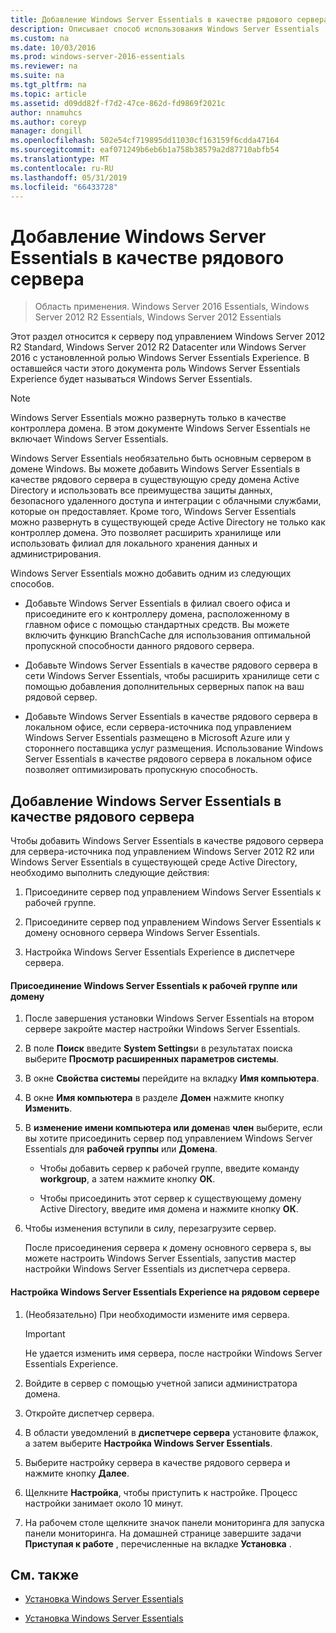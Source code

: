 ```yaml
---
title: Добавление Windows Server Essentials в качестве рядового сервера
description: Описывает способ использования Windows Server Essentials
ms.custom: na
ms.date: 10/03/2016
ms.prod: windows-server-2016-essentials
ms.reviewer: na
ms.suite: na
ms.tgt_pltfrm: na
ms.topic: article
ms.assetid: d09dd82f-f7d2-47ce-862d-fd9869f2021c
author: nnamuhcs
ms.author: coreyp
manager: dongill
ms.openlocfilehash: 502e54cf719895dd11030cf163159f6cdda47164
ms.sourcegitcommit: eaf071249b6eb6b1a758b38579a2d87710abfb54
ms.translationtype: MT
ms.contentlocale: ru-RU
ms.lasthandoff: 05/31/2019
ms.locfileid: "66433728"
---
```

# <a name="add-windows-server-essentials-as-a-member-server"></a>Добавление Windows Server Essentials в качестве рядового сервера

>Область применения. Windows Server 2016 Essentials, Windows Server 2012 R2 Essentials, Windows Server 2012 Essentials

Этот раздел относится к серверу под управлением Windows Server 2012 R2 Standard, Windows Server 2012 R2 Datacenter или Windows Server 2016 с установленной ролью Windows Server Essentials Experience. В оставшейся части этого документа роль Windows Server Essentials Experience будет называться Windows Server Essentials.  
  
> [!NOTE]
>   Windows Server Essentials можно развернуть только в качестве контроллера домена. В этом документе Windows Server Essentials не включает Windows Server Essentials.  
  
 Windows Server Essentials необязательно быть основным сервером в домене Windows. Вы можете добавить Windows Server Essentials в качестве рядового сервера в существующую среду домена Active Directory и использовать все преимущества защиты данных, безопасного удаленного доступа и интеграции с облачными службами, которые он предоставляет. Кроме того, Windows Server Essentials можно развернуть в существующей среде Active Directory не только как контроллер домена. Это позволяет расширить хранилище или использовать филиал для локального хранения данных и администрирования.  
  
 Windows Server Essentials можно добавить одним из следующих способов.  
  
-   Добавьте Windows Server Essentials в филиал своего офиса и присоедините его к контроллеру домена, расположенному в главном офисе с помощью стандартных средств. Вы можете включить функцию BranchCache для использования оптимальной пропускной способности данного рядового сервера.  
  
-   Добавьте Windows Server Essentials в качестве рядового сервера в сети Windows Server Essentials, чтобы расширить хранилище сети с помощью добавления дополнительных серверных папок на ваш рядовой сервер.  
  
-   Добавьте Windows Server Essentials в качестве рядового сервера в локальном офисе, если сервера-источника под управлением Windows Server Essentials размещено в Microsoft Azure или у стороннего поставщика услуг размещения. Использование Windows Server Essentials в качестве рядового сервера в локальном офисе позволяет оптимизировать пропускную способность.  
  
## <a name="adding-windows-server-essentials-as-a-member-server"></a>Добавление Windows Server Essentials в качестве рядового сервера  
 Чтобы добавить Windows Server Essentials в качестве рядового сервера для сервера-источника под управлением Windows Server 2012 R2 или Windows Server Essentials в существующей среде Active Directory, необходимо выполнить следующие действия:  
  
1.  Присоедините сервер под управлением Windows Server Essentials к рабочей группе.  
  
2.  Присоедините сервер под управлением Windows Server Essentials к домену основного сервера Windows Server Essentials.  
  
3.  Настройка Windows Server Essentials Experience в диспетчере сервера.  
  
#### <a name="to-join-windows-server-essentials-to-a-workgroup-or-domain"></a>Присоединение Windows Server Essentials к рабочей группе или домену  
  
1. После завершения установки Windows Server Essentials на втором сервере закройте мастер настройки Windows Server Essentials.  
  
2. В поле **Поиск** введите **System Settings**и в результатах поиска выберите **Просмотр расширенных параметров системы**.  
  
3. В окне **Свойства системы** перейдите на вкладку **Имя компьютера**.  
  
4. В окне **Имя компьютера** в разделе **Домен** нажмите кнопку **Изменить**.  
  
5. В **изменение имени компьютера или домена**в **член** выберите, если вы хотите присоединить сервер под управлением Windows Server Essentials для **рабочей группы** или **Домена**.  
  
   -   Чтобы добавить сервер к рабочей группе, введите команду **workgroup**, а затем нажмите кнопку **ОК**.  
  
   -   Чтобы присоединить этот сервер к существующему домену Active Directory, введите имя домена и нажмите кнопку **ОК**.  
  
6. Чтобы изменения вступили в силу, перезагрузите сервер.  
  
   После присоединения сервера к домену основного сервера s, вы можете настроить Windows Server Essentials, запустив мастер настройки Windows Server Essentials из диспетчера сервера.  
  
#### <a name="to-configure-windows-server-essentials-experience-on-a-member-server"></a>Настройка Windows Server Essentials Experience на рядовом сервере  
  
1.  (Необязательно) При необходимости измените имя сервера.  
  
    > [!IMPORTANT]
    >  Не удается изменить имя сервера, после настройки Windows Server Essentials Experience.  
  
2.  Войдите в сервер с помощью учетной записи администратора домена.  
  
3.  Откройте диспетчер сервера.  
  
4.  В области уведомлений в **диспетчере сервера** установите флажок, а затем выберите **Настройка Windows Server Essentials**.  
  
5.  Выберите настройку сервера в качестве рядового сервера и нажмите кнопку **Далее**.  
  
6.  Щелкните **Настройка**, чтобы приступить к настройке. Процесс настройки занимает около 10 минут.  
  
7.  На рабочем столе щелкните значок панели мониторинга для запуска панели мониторинга. На домашней странице завершите задачи **Приступая к работе** , перечисленные на вкладке **Установка** .  
  
## <a name="see-also"></a>См. также  
  

-   [Установка Windows Server Essentials](Install-Windows-Server-Essentials.md)

-   [Установка Windows Server Essentials](../install/Install-Windows-Server-Essentials.md)

